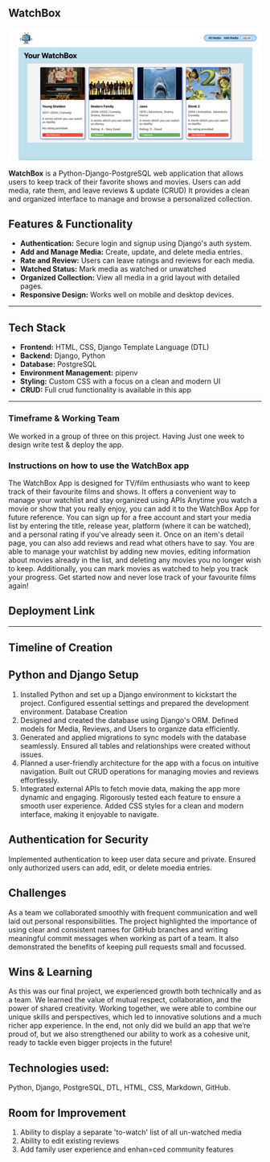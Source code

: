 ## WatchBox

![User Homepage](main_app/static/images/Screenshot.png)



**WatchBox** is a Python-Django-PostgreSQL web application that allows users to keep track of their favorite shows and movies. Users can add media, rate them, and leave reviews & update (CRUD) It provides a clean and organized interface to manage and browse a personalized collection. 

##  Features & Functionality

- **Authentication:** Secure login and signup using Django's auth system.
- **Add and Manage Media:** Create, update, and delete media entries.
- **Rate and Review:** Users can leave ratings and reviews for each media.
- **Watched Status:** Mark media as watched or unwatched
- **Organized Collection:** View all media in a grid layout with detailed pages.
- **Responsive Design:** Works well on mobile and desktop devices.
---
## Tech Stack
- **Frontend:** HTML, CSS, Django Template Language (DTL)
- **Backend:** Django, Python
- **Database:** PostgreSQL
- **Environment Management:** pipenv
- **Styling:** Custom CSS with a focus on a clean and modern UI
- **CRUD:** Full crud functionality is available in this app
---
### Timeframe & Working Team
We worked in a group of three on this project. Having Just one week to design write test & deploy the app.
### Instructions on how to use the WatchBox app
The WatchBox App is designed for TV/film enthusiasts who want to keep track of their favourite films and shows.
It offers a convenient way to manage your watchlist and stay organized using APIs
Anytime you watch a movie or show that you really enjoy, you can add it to the WatchBox App for future reference.
You can sign up for a free account and start your media list by entering the title, release year, platform (where it can be watched), and a personal rating if you've already seen it. Once on an item's detail page, you can also add reviews and read what others have to say.
You are able to manage your watchlist by adding new movies, editing information about movies already in the list, and deleting any movies you no longer wish to keep. Additionally, you can mark movies as watched to help you track your progress.
Get started now and never lose track of your favourite films again! 
## Deployment Link
---
## Timeline of Creation
## Python and Django Setup
1) Installed Python and set up a Django environment to kickstart the project.
Configured essential settings and prepared the development environment.
Database Creation
2) Designed and created the database using Django's ORM.
Defined models for Media, Reviews, and Users to organize data efficiently.
3) Generated and applied migrations to sync models with the database seamlessly.
Ensured all tables and relationships were created without issues.
4) Planned a user-friendly architecture for the app with a focus on intuitive navigation.
Built out CRUD  operations for managing movies and reviews effortlessly.
5) Integrated external APIs to fetch movie data, making the app more dynamic and engaging.
Rigorously tested each feature to ensure a smooth user experience.
Added CSS styles for a clean and modern interface, making it enjoyable to navigate.
## Authentication for Security
Implemented authentication to keep user data secure and private.
Ensured only authorized users can add, edit, or delete moedia entries.
## Challenges
As a team we collaborated smoothly with frequent communication and well laid out personal responsibilities. 
The project highlighted the importance of using clear and consistent names for GitHub branches and writing meaningful commit messages when working as part of a team. It also demonstrated the benefits of keeping pull requests small and focussed.
## Wins & Learning

As this was our final project, we experienced growth both technically and as a team. We learned the value of mutual respect, collaboration, and the power of shared creativity. Working together, we were able to combine our unique skills and perspectives, which led to innovative solutions and a much richer app experience.
In the end, not only did we build an app that we’re proud of, but we also strengthened our ability to work as a cohesive unit, ready to tackle even bigger projects in the future!

## Technologies used:
Python, Django, PostgreSQL, DTL, HTML, CSS, Markdown, GitHub.

## Room for Improvement
1) Ability to display a separate 'to-watch' list of all un-watched media
2) Ability to edit existing reviews
3) Add family user experience and enhan=ced community features